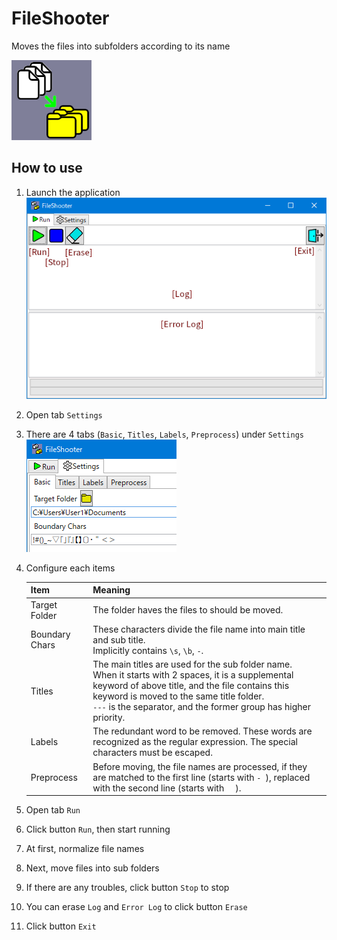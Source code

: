 # FileShooter 
Moves the files into subfolders according to its name

![ApplicationIcon](https://raw.githubusercontent.com/TakeAsh/cs-FileShooter/master/Utils/ApplicationIcon128.png)

## How to use

1. Launch the application<br>
![Tab_Run](https://raw.githubusercontent.com/TakeAsh/cs-FileShooter/master/Utils/Tab_Run.png)
1. Open tab `Settings`
1. There are 4 tabs (`Basic`, `Titles`, `Labels`, `Preprocess`) under `Settings`<br>
![Tab_Settings](https://raw.githubusercontent.com/TakeAsh/cs-FileShooter/master/Utils/Tab_Settings.png)
1. Configure each items

    | Item | Meaning |
    | --- | --- |
    | Target Folder | The folder haves the files to should be moved. |
    | Boundary Chars | These characters divide the file name into main title and sub title.<br>Implicitly contains `\s`, `\b`, `-`. |
    | Titles | The main titles are used for the sub folder name.<br>When it starts with 2 spaces, it is a supplemental keyword of above title, and the file contains this keyword is moved to the same title folder.<br>`---` is the separator, and the former group has higher priority. |
    | Labels | The redundant word to be removed. These words are recognized as the regular expression. The special characters must be escaped.|
    | Preprocess | Before moving, the file names are processed, if they are matched to the first line (starts with `- `), replaced with the second line (starts with `  `). |

1. Open tab `Run`
1. Click button `Run`, then start running
1. At first, normalize file names
1. Next, move files into sub folders
1. If there are any troubles, click button `Stop` to stop
1. You can erase `Log` and `Error Log` to click button `Erase`
1. Click button `Exit`
